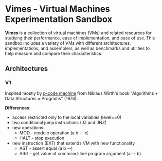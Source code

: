 # Vimes - Virtual Machines Experimentation Sandbox

**Vimes** is a collection of virtual machines (VMs) and related resources for studying their performance, ease of implementation, and ease of use. This sandbox includes a variety of VMs with different architectures, implementations, and assemblers, as well as benchmarks and utilities to help measure and compare their characteristics.

## Architectures

### V1

Inspired mostly by [p-code machine](https://en.wikipedia.org/wiki/P-code_machine) from Niklaus Wirth's book "Algorithms + Data Structures = Programs" (1976).

**Differences**:

- access restricted only to the local variables (level==0)
- two conditional jump instructions (JZ and JNZ)
- new operations:
  - MOD - modulo operation (a b -- c)
  - HALT - stop execution
- new instruction (EXT) that extends VM with new functionality
  - AST - assert equal (a b --)
  - ARG - get value of command-line program argument (a -- b)

